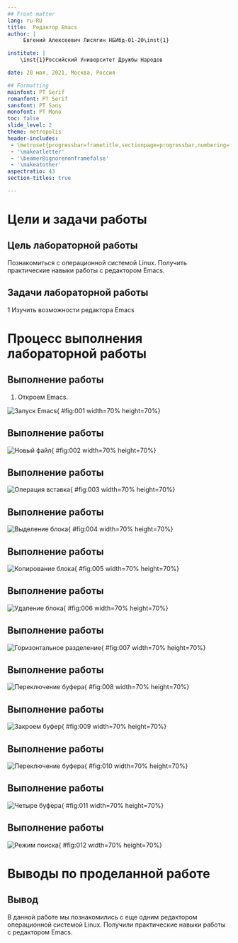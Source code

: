 ```yaml
---
## Front matter
lang: ru-RU
title:  Редактор Emacs
author: |
	 Евгений Алексеевич Лисягин НБИбд-01-20\inst{1}

institute: |
	\inst{1}Российский Университет Дружбы Народов

date: 20 мая, 2021, Москва, Россия

## Formatting
mainfont: PT Serif
romanfont: PT Serif
sansfont: PT Sans
monofont: PT Mono
toc: false
slide_level: 2
theme: metropolis
header-includes: 
 - \metroset{progressbar=frametitle,sectionpage=progressbar,numbering=fraction}
 - '\makeatletter'
 - '\beamer@ignorenonframefalse'
 - '\makeatother'
aspectratio: 43
section-titles: true

---
```


# Цели и задачи работы

## Цель лабораторной работы

Познакомиться с операционной системой Linux. Получить практические навыки работы с редактором Emacs. 

## Задачи лабораторной работы

1 Изучить возможности редактора Emacs

# Процесс выполнения лабораторной работы

## Выполнение работы

1. Откроем Emacs. 

![Запуск Emacs](image/01.png){ #fig:001 width=70% height=70%}

## Выполнение работы

![Новый файл](image/02.png){ #fig:002 width=70% height=70%}

## Выполнение работы

![Операция вставка](image/03.png){ #fig:003 width=70% height=70%}

## Выполнение работы

![Выделение блока](image/04.png){ #fig:004 width=70% height=70%}

## Выполнение работы

![Копирование блока](image/05.png){ #fig:005 width=70% height=70%}

## Выполнение работы

![Удаление блока](image/06.png){ #fig:006 width=70% height=70%}

## Выполнение работы

![Горизонтальное разделение](image/07.png){ #fig:007 width=70% height=70%}

## Выполнение работы

![Переключение буфера](image/08.png){ #fig:008 width=70% height=70%}

## Выполнение работы

![Закроем буфер](image/09.png){ #fig:009 width=70% height=70%}

## Выполнение работы

![Переключение буфера](image/10.png){ #fig:010 width=70% height=70%}

## Выполнение работы

![Четыре буфера](image/11.png){ #fig:011 width=70% height=70%}

## Выполнение работы

![Режим поиска](image/12.png){ #fig:012 width=70% height=70%}

# Выводы по проделанной работе

## Вывод

 В данной работе мы познакомились с еще одним редактором операционной системой Linux. Получили практические навыки работы с редактором Emacs.
